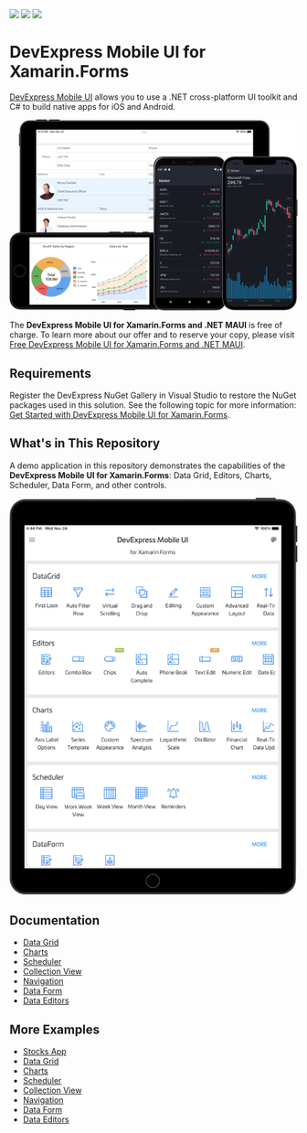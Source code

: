<!-- default badges list -->
![](https://img.shields.io/endpoint?url=https://codecentral.devexpress.com/api/v1/VersionRange/228646956/22.1.2%2B)
[![](https://img.shields.io/badge/Open_in_DevExpress_Support_Center-FF7200?style=flat-square&logo=DevExpress&logoColor=white)](https://supportcenter.devexpress.com/ticket/details/T848259)
[![](https://img.shields.io/badge/📖_How_to_use_DevExpress_Examples-e9f6fc?style=flat-square)](https://docs.devexpress.com/GeneralInformation/403183)
<!-- default badges end -->
# DevExpress Mobile UI for Xamarin.Forms

[DevExpress Mobile UI](https://www.devexpress.com/xamarin/) allows you to use a .NET cross-platform UI toolkit and C# to build native apps for iOS and Android.

![DevExpress Mobile UI for Xamarin.Forms](./Images/xamarin.png)

The **DevExpress Mobile UI for Xamarin.Forms and .NET MAUI** is free of charge. To learn more about our offer and to reserve your copy, please visit [Free DevExpress Mobile UI for Xamarin.Forms and .NET MAUI](https://www.devexpress.com/xamarin-free).

## Requirements

Register the DevExpress NuGet Gallery in Visual Studio to restore the NuGet packages used in this solution. See the following topic for more information: [Get Started with DevExpress Mobile UI for Xamarin.Forms](https://docs.devexpress.com/MobileControls/403540/xamarin-forms/get-started).

## What's in This Repository

A demo application in this repository demonstrates the capabilities of the **DevExpress Mobile UI for Xamarin.Forms**: Data Grid, Editors, Charts, Scheduler, Data Form, and other controls.

![DevExpress Mobile UI for Xamarin.Forms](./Images/demo-center.png)

## Documentation

- [Data Grid](http://docs.devexpress.com/MobileControls/400543/xamarin-forms/data-grid/index)
- [Charts](http://docs.devexpress.com/MobileControls/400422/xamarin-forms/charts/index)
- [Scheduler](http://docs.devexpress.com/MobileControls/400676/xamarin-forms/scheduler/index)
- [Collection View](http://docs.devexpress.com/MobileControls/402074/xamarin-forms/collection-view/index)
- [Navigation](http://docs.devexpress.com/MobileControls/400544/xamarin-forms/navigation-controls/index)
- [Data Form](https://docs.devexpress.com/MobileControls/401732/xamarin-forms/data-form/index)
- [Data Editors](https://docs.devexpress.com/MobileControls/401613/xamarin-forms/editors/index)

## More Examples

* [Stocks App](https://github.com/DevExpress-Examples/xamarin-forms-stocks-app)
* [Data Grid](https://github.com/DevExpress-Examples/xamarin-forms-data-grid-examples)
* [Charts](https://github.com/DevExpress-Examples/xamarin-forms-chart-examples)
* [Scheduler](https://github.com/DevExpress-Examples/xamarin-forms-scheduler-examples)
* [Collection View](https://github.com/DevExpress-Examples/xamarin-forms-collection-view-examples)
* [Navigation](https://github.com/DevExpress-Examples/xamarin-forms-navigation-examples)
* [Data Form](https://github.com/DevExpress-Examples/xamarin-forms-data-form-examples)
* [Data Editors](https://github.com/DevExpress-Examples/xamarin-forms-editors-examples)

